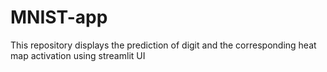 # MNIST-app
This repository displays the prediction of digit and the corresponding heat map activation using streamlit UI
